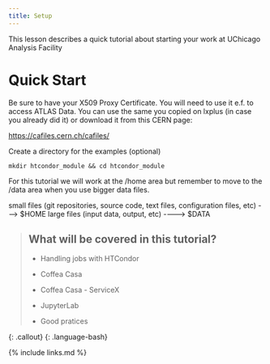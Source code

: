 ```yaml
---
title: Setup
---
```

This lesson describes a quick tutorial about starting your work at UChicago Analysis Facility

# Quick Start

Be sure to have your X509 Proxy Certificate. You will need to use it e.f. to access ATLAS Data.
You can use the same you copied on lxplus (in case you already did it) or download it from this CERN page:

<a href="https://cafiles.cern.ch/cafiles/">https://cafiles.cern.ch/cafiles/</a>


Create a directory for the examples (optional)
~~~
mkdir htcondor_module && cd htcondor_module
~~~

For this tutorial we will work at the /home area  but remember to move to the /data area when you use bigger data files.

small files (git repositories, source code, text files, configuration files, etc) ---> $HOME
large files (input data, output, etc) ----> $DATA

> ## What will be covered in this tutorial?
>
> - Handling jobs with HTCondor
> 
> - Coffea Casa
>
> - Coffea Casa - ServiceX
>
> - JupyterLab
>
> - Good pratices
>
{: .callout}
{: .language-bash}


{% include links.md %}
